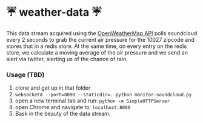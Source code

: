 :umbrella: weather-data :umbrella:
==========================================


This data stream acquired using the
[OpenWeatherMap API](http://openweathermap.org/current)
polls soundcloud every 2 seconds to grab the current air pressure for
the 10027 zipcode and stores that in a redis store. At the same time,
on every entry on the redis store, we calculate a moving average of the
air pressure and we send an alert via twitter, alerting us of the chance
of rain.


### Usage (TBD)

1. clone and get up in that folder
2. `websocketd --port=8080 --staticdir=. python monitor-soundcloud.py`
3. open a new terminal tab and run: `python -m SimpleHTTPServer`
4. open Chrome and navigate to: `localhost:8000`
5. Bask in the beauty of the data stream.